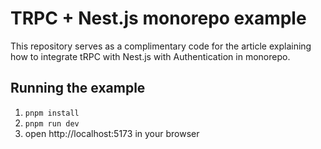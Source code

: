 # TRPC + Nest.js monorepo example

This repository serves as a complimentary code for the article explaining how to integrate tRPC with Nest.js with Authentication in monorepo.

## Running the example

1. `pnpm install`
2. `pnpm run dev`
3. open http://localhost:5173 in your browser